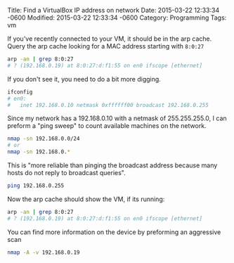 Title: Find a VirtualBox IP address on network
Date: 2015-03-22 12:33:34 -0600
Modified: 2015-03-22 12:33:34 -0600
Category: Programming
Tags: vm

If you've recently connected to your VM, it should be in the arp cache.  
Query the arp cache looking for a MAC address starting with `8:0:27`

```bash
arp -an | grep 8:0:27
# ? (192.168.0.19) at 8:0:27:d:f1:55 on en0 ifscope [ethernet]
```

If you don't see it, you need to do a bit more digging.

```bash
ifconfig
# en0:
# 	inet 192.168.0.10 netmask 0xffffff00 broadcast 192.168.0.255
```

Since my network has a 192.168.0.10 with a netmask of 255.255.255.0, 
I can preform a "ping sweep" to count available machines on the network.

```bash
nmap -sn 192.168.0.0/24
# or
nmap -sn 192.168.0.*
```

This is "more reliable than pinging the broadcast address because many hosts 
do not reply to broadcast queries".

```bash
ping 192.168.0.255
```

Now the arp cache should show the VM, if its running:

```bash
arp -an | grep 8:0:27
# ? (192.168.0.19) at 8:0:27:d:f1:55 on en0 ifscope [ethernet]
```

You can find more information on the device by preforming an aggressive scan

```bash
nmap -A -v 192.168.0.19
```

